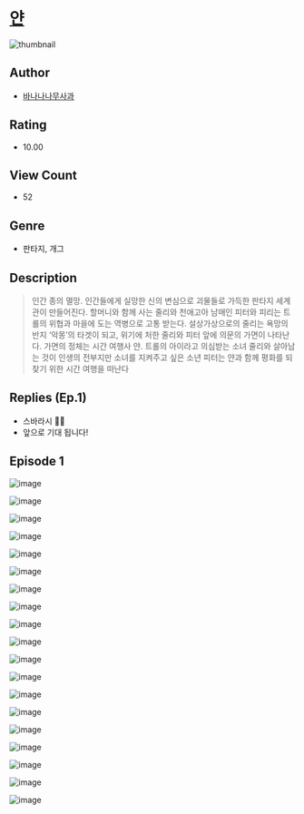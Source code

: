 # [얀](https://comic.naver.com/challenge/list?titleId=810539)
![thumbnail](https://image-comic.pstatic.net/user_contents_data/challenge_comic/2023/05/23/331917/upload_7364619288422068790_480x623.jpeg)

## Author
- [바나나나무사과](https://comic.naver.com/artistTitle?id=331917)

## Rating
- 10.00

## View Count
- 52

## Genre
- 판타지, 개그

## Description
> 인간 종의 멸망. 인간들에게 실망한 신의 변심으로 괴물들로 가득한 판타지 세계관이 만들어진다. 할머니와 함께 사는 줄리와 천애고아 남매인 피터와 피리는 트롤의 위협과 마을에 도는 역병으로 고통 받는다. 설상가상으로의 줄리는 욕망의 반지 ‘악몽’의 타겟이 되고, 위기에 처한 줄리와 피터 앞에 의문의 가면이 나타난다. 가면의 정체는 시간 여행사 얀. 트롤의 아이라고 의심받는 소녀 줄리와 살아남는 것이 인생의 전부지만 소녀를 지켜주고 싶은 소년 피터는 얀과 함께 평화를 되찾기 위한 시간 여행을 떠난다

## Replies (Ep.1)
- 스바라시 👍🏻
- 앞으로 기대 됩니다!

## Episode 1
![image](https://image-comic.pstatic.net/user_contents_data/challenge_comic/2023/05/23/331917/upload_3630575533142860849.jpeg)

![image](https://image-comic.pstatic.net/user_contents_data/challenge_comic/2023/05/23/331917/upload_7220508460640907829.jpeg)

![image](https://image-comic.pstatic.net/user_contents_data/challenge_comic/2023/05/23/331917/upload_3486967220648763953.jpeg)

![image](https://image-comic.pstatic.net/user_contents_data/challenge_comic/2023/05/23/331917/upload_7077464205413529185.jpeg)

![image](https://image-comic.pstatic.net/user_contents_data/challenge_comic/2023/05/23/331917/upload_3906983066936304695.jpeg)

![image](https://image-comic.pstatic.net/user_contents_data/challenge_comic/2023/05/23/331917/upload_4063151084212336182.jpeg)

![image](https://image-comic.pstatic.net/user_contents_data/challenge_comic/2023/05/23/331917/upload_4051323427198677554.jpeg)

![image](https://image-comic.pstatic.net/user_contents_data/challenge_comic/2023/05/23/331917/upload_4123106371717719094.jpeg)

![image](https://image-comic.pstatic.net/user_contents_data/challenge_comic/2023/05/23/331917/upload_7005693608992268856.jpeg)

![image](https://image-comic.pstatic.net/user_contents_data/challenge_comic/2023/05/23/331917/upload_3486690331925755961.jpeg)

![image](https://image-comic.pstatic.net/user_contents_data/challenge_comic/2023/05/23/331917/upload_7147838442099336547.jpeg)

![image](https://image-comic.pstatic.net/user_contents_data/challenge_comic/2023/05/23/331917/upload_7234528548104974644.jpeg)

![image](https://image-comic.pstatic.net/user_contents_data/challenge_comic/2023/05/23/331917/upload_3906365120617723702.jpeg)

![image](https://image-comic.pstatic.net/user_contents_data/challenge_comic/2023/05/23/331917/upload_3546638819709368117.jpeg)

![image](https://image-comic.pstatic.net/user_contents_data/challenge_comic/2023/05/23/331917/upload_7292234039966118452.jpeg)

![image](https://image-comic.pstatic.net/user_contents_data/challenge_comic/2023/05/23/331917/upload_4050537284904576099.jpeg)

![image](https://image-comic.pstatic.net/user_contents_data/challenge_comic/2023/05/23/331917/upload_3904958858147488312.jpeg)

![image](https://image-comic.pstatic.net/user_contents_data/challenge_comic/2023/05/23/331917/upload_3487022392959656547.jpeg)

![image](https://image-comic.pstatic.net/user_contents_data/challenge_comic/2023/05/23/331917/upload_3703196270357459510.jpeg)
